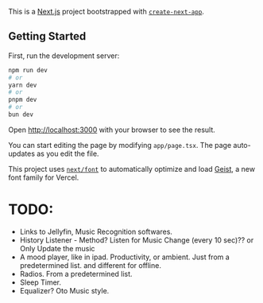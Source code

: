 This is a [Next.js](https://nextjs.org) project bootstrapped with [`create-next-app`](https://nextjs.org/docs/app/api-reference/cli/create-next-app).

## Getting Started

First, run the development server:

```bash
npm run dev
# or
yarn dev
# or
pnpm dev
# or
bun dev
```

Open [http://localhost:3000](http://localhost:3000) with your browser to see the result.

You can start editing the page by modifying `app/page.tsx`. The page auto-updates as you edit the file.

This project uses [`next/font`](https://nextjs.org/docs/app/building-your-application/optimizing/fonts) to automatically optimize and load [Geist](https://vercel.com/font), a new font family for Vercel.

# TODO:
- Links to Jellyfin, Music Recognition softwares.
- History Listener - Method? Listen for Music Change (every 10 sec)?? or Only Update the music 
- A mood player, like in ipad. Productivity, or ambient. Just from a predetermined list. and different for offline.
- Radios. From a predetermined list.
- Sleep Timer.
- Equalizer? Oto Music style.